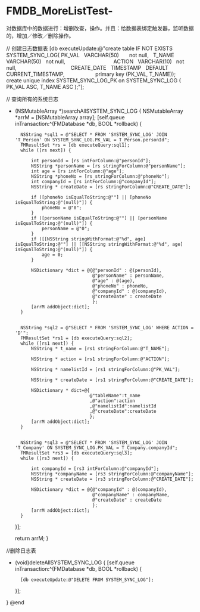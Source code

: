 # FMDB_MoreListTest-
对数据库中的数据进行：增删改查，操作。并且：给数据表绑定触发器，监听数据的，增加／修改／删除操作。

// 创建日志数据表
[db executeUpdate:@"create table IF NOT EXISTS SYSTEM_SYNC_LOG( 
PK_VAL    VARCHAR(50)        not null,   
T_NAME    VARCHAR(50)    not null,                                
ACTION    VARCHAR(10)    not null,                                     
CREATE_DATE    TIMESTAMP   DEFAULT CURRENT_TIMESTAMP,                    
primary key (PK_VAL, T_NAME));       
create unique index SYSTEM_SYNC_LOG_PK on SYSTEM_SYNC_LOG (  PK_VAL ASC, T_NAME  ASC );"];

// 查询所有的系统日志
- (NSMutableArray *)searchAllSYSTEM_SYNC_LOG
{
    NSMutableArray *arrM = [NSMutableArray array];
    [self.queue inTransaction:^(FMDatabase *db, BOOL *rollback) {
        
        NSString *sql1 = @"SELECT * FROM 'SYSTEM_SYNC_LOG' JOIN 'T_Person' ON SYSTEM_SYNC_LOG.PK_VAL = T_Person.personId";
        FMResultSet *rs = [db executeQuery:sql1];
        while ([rs next]) {
            
            int personId = [rs intForColumn:@"personId"];
            NSString *personName = [rs stringForColumn:@"personName"];
            int age = [rs intForColumn:@"age"];
            NSString *phoneNo = [rs stringForColumn:@"phoneNo"];
            int companyId = [rs intForColumn:@"companyId"];
            NSString * createDate = [rs stringForColumn:@"CREATE_DATE"];
            
            if ([phoneNo isEqualToString:@""] || [phoneNo isEqualToString:@"(null)"]) {
                phoneNo = @"0";
            }
            if ([personName isEqualToString:@""] || [personName isEqualToString:@"(null)"]) {
                personName = @"0";
            }
            if ([[NSString stringWithFormat:@"%d", age] isEqualToString:@""] || [[NSString stringWithFormat:@"%d", age] isEqualToString:@"(null)"]) {
                age = 0;
            }
            
            NSDictionary *dict = @{@"personId" : @(personId),
                                   @"personName" : personName,
                                   @"age" : @(age),
                                   @"phoneNo" : phoneNo,
                                   @"companyId" : @(companyId),
                                   @"createDate" : createDate
                                   };
            [arrM addObject:dict];
        }
        
        
        NSString *sql2 = @"SELECT * FROM 'SYSTEM_SYNC_LOG' WHERE ACTION = 'D'";
        FMResultSet *rs1 = [db executeQuery:sql2];
        while ([rs1 next]) {
            NSString * t_name = [rs1 stringForColumn:@"T_NAME"];
            
            NSString * action = [rs1 stringForColumn:@"ACTION"];
            
            NSString * namelistId = [rs1 stringForColumn:@"PK_VAL"];
            
            NSString * createDate = [rs1 stringForColumn:@"CREATE_DATE"];
            
            NSDictionary * dict=@{
                                  @"tableName":t_name
                                  ,@"action":action
                                  ,@"namelistId":namelistId
                                  ,@"createDate":createDate
                                  };
            [arrM addObject:dict];
        }
        
        
        NSString *sql3 = @"SELECT * FROM 'SYSTEM_SYNC_LOG' JOIN 'T_Company' ON SYSTEM_SYNC_LOG.PK_VAL = T_Company.companyId";
        FMResultSet *rs3 = [db executeQuery:sql3];
        while ([rs3 next]) {
            
            int companyId = [rs3 intForColumn:@"companyId"];
            NSString *companyName = [rs3 stringForColumn:@"companyName"];
            NSString * createDate = [rs3 stringForColumn:@"CREATE_DATE"];
            
            NSDictionary *dict = @{@"companyId" : @(companyId),
                                   @"companyName" : companyName,
                                   @"createDate" : createDate
                                   };
            [arrM addObject:dict];
        }
    }];
    
    return arrM;
}

//删除日志表
- (void)deleteAllSYSTEM_SYNC_LOG
{
    [self.queue inTransaction:^(FMDatabase *db, BOOL *rollback) {
        
        [db executeUpdate:@"DELETE FROM SYSTEM_SYNC_LOG"];
    }];
    
}
@end
